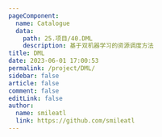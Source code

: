 ```yaml
---
pageComponent: 
  name: Catalogue
  data: 
    path: 25.项目/40.DML
    description: 基于双机器学习的资源调度方法
title: DML
date: 2023-06-01 17:00:53
permalink: /project/DML/
sidebar: false
article: false
comment: false
editLink: false
author: 
  name: smileatl
  link: https://github.com/smileatl
---
```

